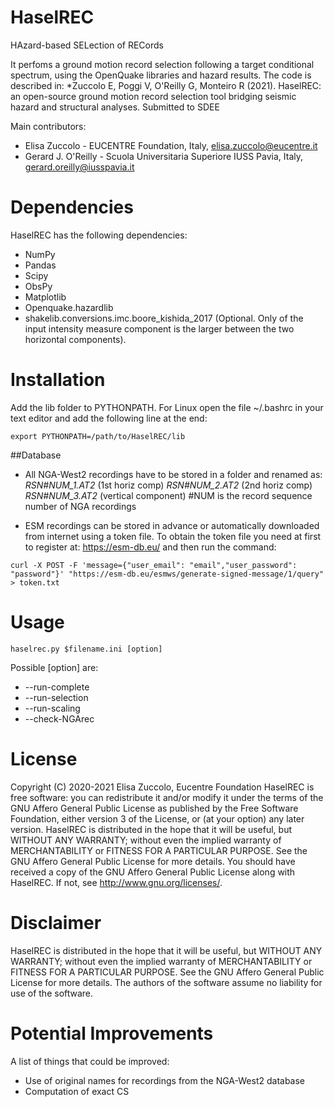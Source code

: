 # HaselREC 
HAzard-based SELection of RECords

It perfoms a ground motion record selection following a target conditional spectrum, using the OpenQuake libraries and hazard results.
The code is described in:
*Zuccolo E, Poggi V, O'Reilly G, Monteiro R (2021). HaselREC: an open-source ground motion record selection tool bridging seismic hazard and structural analyses. Submitted to SDEE

Main contributors:
* Elisa Zuccolo - EUCENTRE Foundation, Italy, elisa.zuccolo@eucentre.it
* Gerard J. O'Reilly - Scuola Universitaria Superiore IUSS Pavia, Italy, gerard.oreilly@iusspavia.it

# Dependencies
HaselREC has the following dependencies:

 * NumPy
 * Pandas
 * Scipy
 * ObsPy
 * Matplotlib
 * Openquake.hazardlib
 * shakelib.conversions.imc.boore_kishida_2017 (Optional. Only of the input intensity measure component is the larger between the two horizontal components).

# Installation
Add the lib folder to PYTHONPATH. For Linux open the file ~/.bashrc in your text editor and add the following line at the end:
```
export PYTHONPATH=/path/to/HaselREC/lib
```

##Database
- All NGA-West2 recordings have to be stored in a folder and renamed as:
*RSN#NUM_1.AT2* (1st horiz comp)
*RSN#NUM_2.AT2* (2nd horiz comp)
*RSN#NUM_3.AT2* (vertical component)
#NUM is the record sequence number of NGA recordings

- ESM recordings can be stored in advance or automatically downloaded from internet using a token file. To obtain the token file you need at first to register at: https://esm-db.eu/ and then run the command:
```
curl -X POST -F 'message={"user_email": "email","user_password": "password"}' "https://esm-db.eu/esmws/generate-signed-message/1/query" > token.txt
```

# Usage
```
haselrec.py $filename.ini [option]
```
Possible [option] are: 
- --run-complete 
- --run-selection
- --run-scaling
- --check-NGArec

# License
Copyright (C) 2020-2021 Elisa Zuccolo, Eucentre Foundation
HaselREC is free software: you can redistribute it and/or modify it under the terms of the GNU Affero General Public License as published by the Free Software Foundation, either version 3 of the License, or (at your option) any later version.
HaselREC is distributed in the hope that it will be useful, but WITHOUT ANY WARRANTY; without even the implied warranty of MERCHANTABILITY or FITNESS FOR A PARTICULAR PURPOSE.  See the GNU Affero General Public License for more details.
You should have received a copy of the GNU Affero General Public License along with HaselREC. If not, see <http://www.gnu.org/licenses/>.

# Disclaimer
HaselREC is distributed in the hope that it will be useful, but WITHOUT ANY WARRANTY; without even the implied warranty of MERCHANTABILITY or FITNESS FOR A PARTICULAR PURPOSE. See the GNU Affero General Public License for more details.
The authors of the software assume no liability for use of the software.

# Potential Improvements
A list of things that could be improved:
* Use of original names for recordings from the NGA-West2 database 
* Computation of exact CS 
